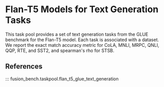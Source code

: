 # Flan-T5 Models for Text Generation Tasks

This task pool provides a set of text generation tasks from the GLUE benchmark for the Flan-T5 model. 
Each task is associated with a dataset. 
We report the exact match accuracy metric for CoLA, MNLI, MRPC, QNLI, QQP, RTE, and SST2, and spearman's rho for STSB.

## References

::: fusion_bench.taskpool.flan_t5_glue_text_generation
